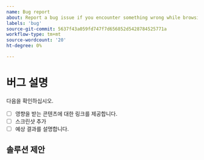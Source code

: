 ```yaml
---
name: Bug report
about: Report a bug issue if you encounter something wrong while browsing our documentation
labels: 'bug'
source-git-commit: 5637f43a059fd747f7d656852d5428784525771a
workflow-type: tm+mt
source-wordcount: '20'
ht-degree: 0%

---
```



# 버그 설명

<!-- (REQUIRED) What is the issue? Describe your experience with the current behavior. Provide as much detail and resources as you can. -->

다음을 확인하십시오.

- [ ] 영향을 받는 콘텐츠에 대한 링크를 제공합니다.
- [ ] 스크린샷 추가
- [ ] 예상 결과를 설명합니다.

## 솔루션 제안

<!-- (OPTIONAL) Describe your solution for this issue. -->

<!-- Thank you for taking the time to report the issue. -->
